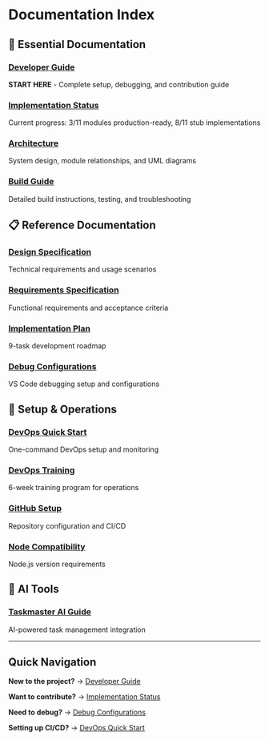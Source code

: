 # Documentation Index

## 📖 Essential Documentation

### **[Developer Guide](CONSOLIDATED_DEVELOPER_GUIDE.md)**

**START HERE** - Complete setup, debugging, and contribution guide

### **[Implementation Status](POC_IMPLEMENTATION_SUMMARY.md)**

Current progress: 3/11 modules production-ready, 8/11 stub implementations

### **[Architecture](ARCHITECTURE.md)**

System design, module relationships, and UML diagrams

### **[Build Guide](BUILD_GUIDE.md)**

Detailed build instructions, testing, and troubleshooting

## 📋 Reference Documentation

### **[Design Specification](DESIGN_SPECIFICATION.md)**

Technical requirements and usage scenarios

### **[Requirements Specification](REQUIREMENTS_SPECIFICATION.md)**

Functional requirements and acceptance criteria

### **[Implementation Plan](IMPLEMENTATION_PLAN.md)**

9-task development roadmap

### **[Debug Configurations](DEBUG_CONFIGURATIONS.md)**

VS Code debugging setup and configurations

## 🔧 Setup & Operations

### **[DevOps Quick Start](DEVOPS_QUICK_START.md)**

One-command DevOps setup and monitoring

### **[DevOps Training](DEVOPS_TRAINING.md)**

6-week training program for operations

### **[GitHub Setup](GITHUB_SETUP.md)**

Repository configuration and CI/CD

### **[Node Compatibility](NODE_COMPATIBILITY.md)**

Node.js version requirements

## 🤖 AI Tools

### **[Taskmaster AI Guide](TASKMASTER_AI_GUIDE.md)**

AI-powered task management integration

---

## Quick Navigation

**New to the project?** → [Developer Guide](CONSOLIDATED_DEVELOPER_GUIDE.md)

**Want to contribute?** → [Implementation Status](POC_IMPLEMENTATION_SUMMARY.md)

**Need to debug?** → [Debug Configurations](DEBUG_CONFIGURATIONS.md)

**Setting up CI/CD?** → [DevOps Quick Start](DEVOPS_QUICK_START.md)
